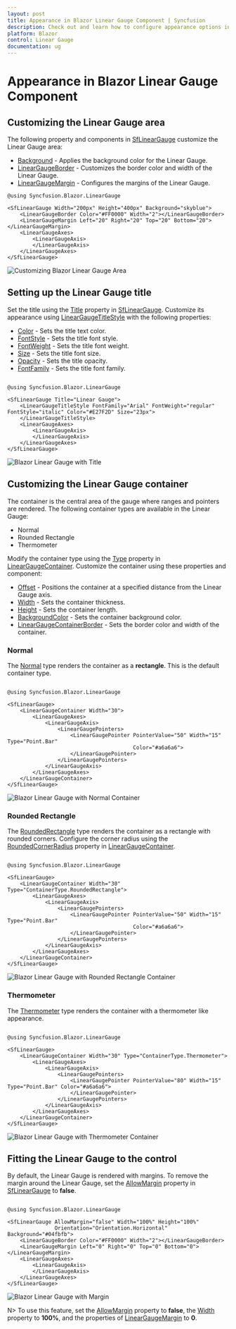 ```yaml
---
layout: post
title: Appearance in Blazor Linear Gauge Component | Syncfusion
description: Check out and learn how to configure appearance options in the Syncfusion Blazor Linear Gauge component.
platform: Blazor
control: Linear Gauge
documentation: ug
---
```


# Appearance in Blazor Linear Gauge Component

## Customizing the Linear Gauge area

The following property and components in [SfLinearGauge](https://help.syncfusion.com/cr/blazor/Syncfusion.Blazor.LinearGauge.SfLinearGauge.html) customize the Linear Gauge area:

* [Background](https://help.syncfusion.com/cr/blazor/Syncfusion.Blazor.LinearGauge.SfLinearGauge.html#Syncfusion_Blazor_LinearGauge_SfLinearGauge_Background) - Applies the background color for the Linear Gauge.
* [LinearGaugeBorder](https://help.syncfusion.com/cr/blazor/Syncfusion.Blazor.LinearGauge.LinearGaugeBorder.html) - Customizes the border color and width of the Linear Gauge.
* [LinearGaugeMargin](https://help.syncfusion.com/cr/blazor/Syncfusion.Blazor.LinearGauge.LinearGaugeMargin.html) - Configures the margins of the Linear Gauge.

```cshtml
@using Syncfusion.Blazor.LinearGauge

<SfLinearGauge Width="200px" Height="400px" Background="skyblue">
    <LinearGaugeBorder Color="#FF0000" Width="2"></LinearGaugeBorder>
    <LinearGaugeMargin Left="20" Right="20" Top="20" Bottom="20"></LinearGaugeMargin>
    <LinearGaugeAxes>
        <LinearGaugeAxis>
        </LinearGaugeAxis>
    </LinearGaugeAxes>
</SfLinearGauge>
```

![Customizing Blazor Linear Gauge Area](images/blazor-linear-gauge-area-cutomization.png)

## Setting up the Linear Gauge title

Set the title using the [Title](https://help.syncfusion.com/cr/blazor/Syncfusion.Blazor.LinearGauge.SfLinearGauge.html#Syncfusion_Blazor_LinearGauge_SfLinearGauge_Title) property in [SfLinearGauge](https://help.syncfusion.com/cr/blazor/Syncfusion.Blazor.LinearGauge.SfLinearGauge.html). Customize its appearance using [LinearGaugeTitleStyle](https://help.syncfusion.com/cr/blazor/Syncfusion.Blazor.LinearGauge.LinearGaugeTitleStyle.html) with the following properties:

* [Color](https://help.syncfusion.com/cr/blazor/Syncfusion.Blazor.LinearGauge.LinearGaugeFontSettings.html#Syncfusion_Blazor_LinearGauge_LinearGaugeFontSettings_Color) - Sets the title text color.
* [FontStyle](https://help.syncfusion.com/cr/blazor/Syncfusion.Blazor.LinearGauge.LinearGaugeFontSettings.html#Syncfusion_Blazor_LinearGauge_LinearGaugeFontSettings_FontStyle) - Sets the title font style.
* [FontWeight](https://help.syncfusion.com/cr/blazor/Syncfusion.Blazor.LinearGauge.LinearGaugeFontSettings.html#Syncfusion_Blazor_LinearGauge_LinearGaugeFontSettings_FontWeight) - Sets the title font weight.
* [Size](https://help.syncfusion.com/cr/blazor/Syncfusion.Blazor.LinearGauge.LinearGaugeFontSettings.html#Syncfusion_Blazor_LinearGauge_LinearGaugeFontSettings_Size) - Sets the title font size.
* [Opacity](https://help.syncfusion.com/cr/blazor/Syncfusion.Blazor.LinearGauge.LinearGaugeFontSettings.html#Syncfusion_Blazor_LinearGauge_LinearGaugeFontSettings_Opacity) - Sets the title opacity.
* [FontFamily](https://help.syncfusion.com/cr/blazor/Syncfusion.Blazor.LinearGauge.LinearGaugeFontSettings.html#Syncfusion_Blazor_LinearGauge_LinearGaugeFontSettings_FontFamily) - Sets the title font family.

```cshtml

@using Syncfusion.Blazor.LinearGauge

<SfLinearGauge Title="Linear Gauge">
    <LinearGaugeTitleStyle FontFamily="Arial" FontWeight="regular" FontStyle="italic" Color="#E27F2D" Size="23px">
    </LinearGaugeTitleStyle>
    <LinearGaugeAxes>
        <LinearGaugeAxis>
        </LinearGaugeAxis>
    </LinearGaugeAxes>
</SfLinearGauge>

```

![Blazor Linear Gauge with Title](images/blazor-linear-gauge-title.png)

## Customizing the Linear Gauge container

The container is the central area of the gauge where ranges and pointers are rendered. The following container types are available in the Linear Gauge:

* Normal
* Rounded Rectangle
* Thermometer

Modify the container type using the [Type](https://help.syncfusion.com/cr/blazor/Syncfusion.Blazor.LinearGauge.LinearGaugeContainer.html#Syncfusion_Blazor_LinearGauge_LinearGaugeContainer_Type) property in [LinearGaugeContainer](https://help.syncfusion.com/cr/blazor/Syncfusion.Blazor.LinearGauge.LinearGaugeContainer.html). Customize the container using these properties and component:

* [Offset](https://help.syncfusion.com/cr/blazor/Syncfusion.Blazor.LinearGauge.LinearGaugeContainer.html#Syncfusion_Blazor_LinearGauge_LinearGaugeContainer_Offset) - Positions the container at a specified distance from the Linear Gauge axis.
* [Width](https://help.syncfusion.com/cr/blazor/Syncfusion.Blazor.LinearGauge.LinearGaugeContainer.html#Syncfusion_Blazor_LinearGauge_LinearGaugeContainer_Width) - Sets the container thickness.
* [Height](https://help.syncfusion.com/cr/blazor/Syncfusion.Blazor.LinearGauge.LinearGaugeContainer.html#Syncfusion_Blazor_LinearGauge_LinearGaugeContainer_Height) - Sets the container length.
* [BackgroundColor](https://help.syncfusion.com/cr/blazor/Syncfusion.Blazor.LinearGauge.LinearGaugeContainer.html#Syncfusion_Blazor_LinearGauge_LinearGaugeContainer_BackgroundColor) - Sets the container background color.
* [LinearGaugeContainerBorder](https://help.syncfusion.com/cr/blazor/Syncfusion.Blazor.LinearGauge.LinearGaugeContainerBorder.html) - Sets the border color and width of the container.

### Normal

The [Normal](https://help.syncfusion.com/cr/blazor/Syncfusion.Blazor.LinearGauge.ContainerType.html#Syncfusion_Blazor_LinearGauge_ContainerType_Normal) type renders the container as a **rectangle**. This is the default container type.

```cshtml

@using Syncfusion.Blazor.LinearGauge

<SfLinearGauge>
    <LinearGaugeContainer Width="30">
        <LinearGaugeAxes>
            <LinearGaugeAxis>
                <LinearGaugePointers>
                    <LinearGaugePointer PointerValue="50" Width="15" Type="Point.Bar"
                                        Color="#a6a6a6">
                    </LinearGaugePointer>
                </LinearGaugePointers>
            </LinearGaugeAxis>
        </LinearGaugeAxes>
    </LinearGaugeContainer>
</SfLinearGauge>

```

![Blazor Linear Gauge with Normal Container](images/blazor-linear-gauge-normal-container.png)

### Rounded Rectangle

The [RoundedRectangle](https://help.syncfusion.com/cr/blazor/Syncfusion.Blazor.LinearGauge.ContainerType.html#Syncfusion_Blazor_LinearGauge_ContainerType_RoundedRectangle) type renders the container as a rectangle with rounded corners. Configure the corner radius using the [RoundedCornerRadius](https://help.syncfusion.com/cr/blazor/Syncfusion.Blazor.LinearGauge.LinearGaugeContainer.html#Syncfusion_Blazor_LinearGauge_LinearGaugeContainer_RoundedCornerRadius) property in [LinearGaugeContainer](https://help.syncfusion.com/cr/blazor/Syncfusion.Blazor.LinearGauge.LinearGaugeContainer.html).

```cshtml

@using Syncfusion.Blazor.LinearGauge

<SfLinearGauge>
    <LinearGaugeContainer Width="30" Type="ContainerType.RoundedRectangle">
        <LinearGaugeAxes>
            <LinearGaugeAxis>
                <LinearGaugePointers>
                    <LinearGaugePointer PointerValue="50" Width="15" Type="Point.Bar"
                                        Color="#a6a6a6">
                    </LinearGaugePointer>
                </LinearGaugePointers>
            </LinearGaugeAxis>
        </LinearGaugeAxes>
    </LinearGaugeContainer>
</SfLinearGauge>

```

![Blazor Linear Gauge with Rounded Rectangle Container](images/blazor-linear-gauge-rectangle-container.png)

### Thermometer

The [Thermometer](https://help.syncfusion.com/cr/blazor/Syncfusion.Blazor.LinearGauge.ContainerType.html#Syncfusion_Blazor_LinearGauge_ContainerType_Thermometer) type renders the container with a thermometer like appearance.

```cshtml

@using Syncfusion.Blazor.LinearGauge

<SfLinearGauge>
    <LinearGaugeContainer Width="30" Type="ContainerType.Thermometer">
        <LinearGaugeAxes>
            <LinearGaugeAxis>
                <LinearGaugePointers>
                    <LinearGaugePointer PointerValue="80" Width="15" Type="Point.Bar" Color="#a6a6a6">
                    </LinearGaugePointer>
                </LinearGaugePointers>
            </LinearGaugeAxis>
        </LinearGaugeAxes>
    </LinearGaugeContainer>
</SfLinearGauge>

```

![Blazor Linear Gauge with Thermometer Container](images/blazor-linear-gauge-thermometer-container.png)

## Fitting the Linear Gauge to the control

By default, the Linear Gauge is rendered with margins. To remove the margin around the Linear Gauge, set the [AllowMargin](https://help.syncfusion.com/cr/blazor/Syncfusion.Blazor.LinearGauge.SfLinearGauge.html#Syncfusion_Blazor_LinearGauge_SfLinearGauge_AllowMargin) property in [SfLinearGauge](https://help.syncfusion.com/cr/blazor/Syncfusion.Blazor.LinearGauge.SfLinearGauge.html) to **false**.

```cshtml

@using Syncfusion.Blazor.LinearGauge

<SfLinearGauge AllowMargin="false" Width="100%" Height="100%"
               Orientation="Orientation.Horizontal" Background="#04fbfb">
    <LinearGaugeBorder Color="#FF0000" Width="2"></LinearGaugeBorder>
    <LinearGaugeMargin Left="0" Right="0" Top="0" Bottom="0"></LinearGaugeMargin>
    <LinearGaugeAxes>
        <LinearGaugeAxis>
        </LinearGaugeAxis>
    </LinearGaugeAxes>
</SfLinearGauge>

```

![Blazor Linear Gauge with Margin](images/blazor-linear-gauge-with-margin.png)

N> To use this feature, set the [AllowMargin](https://help.syncfusion.com/cr/blazor/Syncfusion.Blazor.LinearGauge.SfLinearGauge.html#Syncfusion_Blazor_LinearGauge_SfLinearGauge_AllowMargin) property to **false**, the [Width](https://help.syncfusion.com/cr/blazor/Syncfusion.Blazor.LinearGauge.SfLinearGauge.html#Syncfusion_Blazor_LinearGauge_SfLinearGauge_Width) property to **100%**, and the properties of [LinearGaugeMargin](https://help.syncfusion.com/cr/blazor/Syncfusion.Blazor.LinearGauge.LinearGaugeMargin.html) to **0**.
